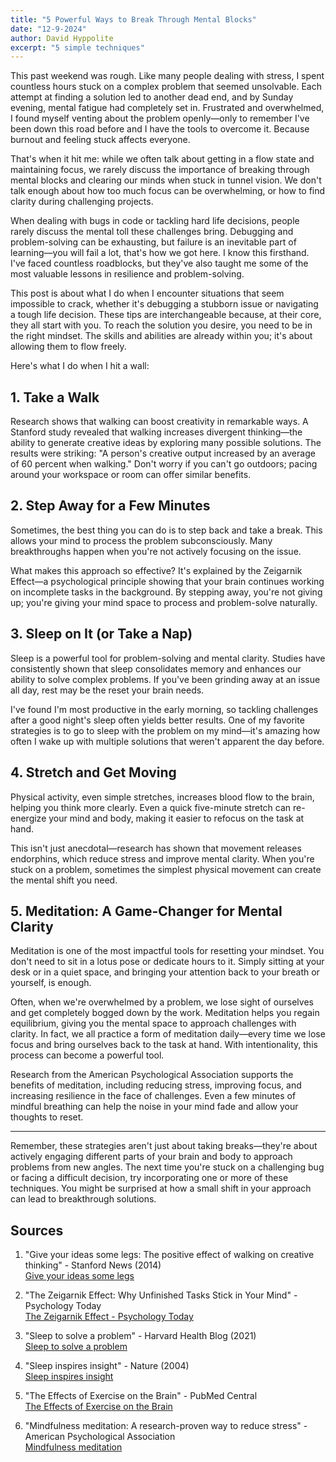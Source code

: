 ```yaml
---
title: "5 Powerful Ways to Break Through Mental Blocks"
date: "12-9-2024"
author: David Hyppolite
excerpt: "5 simple techniques"
---
```

This past weekend was rough. Like many people dealing with stress, I spent countless hours stuck on a complex problem that seemed unsolvable. Each attempt at finding a solution led to another dead end, and by Sunday evening, mental fatigue had completely set in. Frustrated and overwhelmed, I found myself venting about the problem openly—only to remember I've been down this road before and I have the tools to overcome it. Because burnout and feeling stuck affects everyone.

That's when it hit me: while we often talk about getting in a flow state and maintaining focus, we rarely discuss the importance of breaking through mental blocks and clearing our minds when stuck in tunnel vision. We don't talk enough about how too much focus can be overwhelming, or how to find clarity during challenging projects.

When dealing with bugs in code or tackling hard life decisions, people rarely discuss the mental toll these challenges bring. Debugging and problem-solving can be exhausting, but failure is an inevitable part of learning—you will fail a lot, that's how we got here. I know this firsthand. I've faced countless roadblocks, but they've also taught me some of the most valuable lessons in resilience and problem-solving.

This post is about what I do when I encounter situations that seem impossible to crack, whether it's debugging a stubborn issue or navigating a tough life decision. These tips are interchangeable because, at their core, they all start with you. To reach the solution you desire, you need to be in the right mindset. The skills and abilities are already within you; it's about allowing them to flow freely.

Here's what I do when I hit a wall:

## 1. Take a Walk

Research shows that walking can boost creativity in remarkable ways. A Stanford study revealed that walking increases divergent thinking—the ability to generate creative ideas by exploring many possible solutions. The results were striking: "A person's creative output increased by an average of 60 percent when walking." Don't worry if you can't go outdoors; pacing around your workspace or room can offer similar benefits.

## 2. Step Away for a Few Minutes

Sometimes, the best thing you can do is to step back and take a break. This allows your mind to process the problem subconsciously. Many breakthroughs happen when you're not actively focusing on the issue.

What makes this approach so effective? It's explained by the Zeigarnik Effect—a psychological principle showing that your brain continues working on incomplete tasks in the background. By stepping away, you're not giving up; you're giving your mind space to process and problem-solve naturally.

## 3. Sleep on It (or Take a Nap)

Sleep is a powerful tool for problem-solving and mental clarity. Studies have consistently shown that sleep consolidates memory and enhances our ability to solve complex problems. If you've been grinding away at an issue all day, rest may be the reset your brain needs.

I've found I'm most productive in the early morning, so tackling challenges after a good night's sleep often yields better results. One of my favorite strategies is to go to sleep with the problem on my mind—it's amazing how often I wake up with multiple solutions that weren't apparent the day before.

## 4. Stretch and Get Moving

Physical activity, even simple stretches, increases blood flow to the brain, helping you think more clearly. Even a quick five-minute stretch can re-energize your mind and body, making it easier to refocus on the task at hand.

This isn't just anecdotal—research has shown that movement releases endorphins, which reduce stress and improve mental clarity. When you're stuck on a problem, sometimes the simplest physical movement can create the mental shift you need.

## 5. Meditation: A Game-Changer for Mental Clarity

Meditation is one of the most impactful tools for resetting your mindset. You don't need to sit in a lotus pose or dedicate hours to it. Simply sitting at your desk or in a quiet space, and bringing your attention back to your breath or yourself, is enough.

Often, when we're overwhelmed by a problem, we lose sight of ourselves and get completely bogged down by the work. Meditation helps you regain equilibrium, giving you the mental space to approach challenges with clarity. In fact, we all practice a form of meditation daily—every time we lose focus and bring ourselves back to the task at hand. With intentionality, this process can become a powerful tool.

Research from the American Psychological Association supports the benefits of meditation, including reducing stress, improving focus, and increasing resilience in the face of challenges. Even a few minutes of mindful breathing can help the noise in your mind fade and allow your thoughts to reset.

---

Remember, these strategies aren't just about taking breaks—they're about actively engaging different parts of your brain and body to approach problems from new angles. The next time you're stuck on a challenging bug or facing a difficult decision, try incorporating one or more of these techniques. You might be surprised at how a small shift in your approach can lead to breakthrough solutions.

## Sources

1. "Give your ideas some legs: The positive effect of walking on creative thinking" - Stanford News (2014)  
   [Give your ideas some legs](https://news.stanford.edu/stories/2014/04/walking-vs-sitting-042414)

2. "The Zeigarnik Effect: Why Unfinished Tasks Stick in Your Mind" - Psychology Today  
   [The Zeigarnik Effect - Psychology Today](https://www.psychologytoday.com/us/basics/zeigarnik-effect)

3. "Sleep to solve a problem" - Harvard Health Blog (2021)  
   [Sleep to solve a problem](https://www.health.harvard.edu/blog/sleep-to-solve-a-problem-202105242463)

4. "Sleep inspires insight" - Nature (2004)  
   [Sleep inspires insight](https://pubmed.ncbi.nlm.nih.gov/15450165/)

5. "The Effects of Exercise on the Brain" - PubMed Central  
   [The Effects of Exercise on the Brain](https://pubmed.ncbi.nlm.nih.gov/19521110/
)
6. "Mindfulness meditation: A research-proven way to reduce stress" - American Psychological Association  
   [Mindfulness meditation](https://www.apa.org/topics/mindfulness/meditation)
